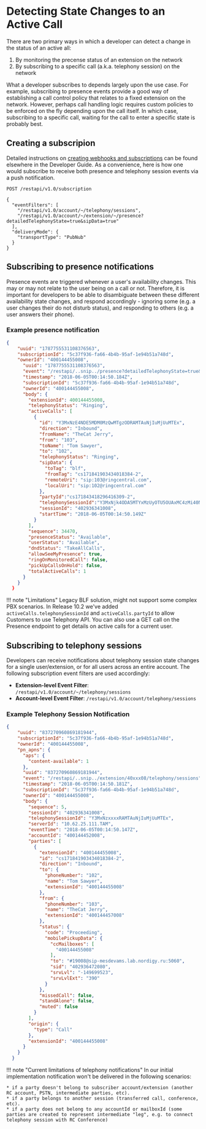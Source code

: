 # Detecting State Changes to an Active Call

There are two primary ways in which a developer can detect a change in the status of an active all:

1. By monitoring the precense status of an extension on the network
2. By subscribing to a specific call (a.k.a. telephony session) on the network

What a developer subscribes to depends largely upon the use case. For example, subscribing to presence events provide a good way of establishing a call control policy that relates to a fixed extension on the network. However, perhaps call handling logic requires custom policies to be enforced on the fly depending upon the call itself. In which case, subscribing to a specific call, waiting for the call to enter a specific state is probably best. 

## Creating a subscripion

Detailed instructions on [creating webhooks and subscriptions](../../notifications/) can be found elsewhere in the Developer Guide. As a convenience, here is how one would subscribe to receive both presence and telephony session events via a push notification.

```
POST /restapi/v1.0/subscription

{
  "eventFilters": [
    "/restapi/v1.0/account/~/telephony/sessions",
    "/restapi/v1.0/account/~/extension/~/presence?detailedTelephonyState=true&sipData=true"
  ],
  "deliveryMode": {
    "transportType": "PubNub"
  }
}
```

## Subscribing to presence notifications

Presence events are triggered whenever a user's availability changes. This may or may not relate to the user being on a call or not. Therefore, it is important for developers to be able to disambiguate between these different availability state changes, and respond accordingly - ignoring some (e.g. a user changes their do not disturb status), and responding to others (e.g. a user answers their phone). 

### Example presence notification

```json
{
    "uuid": "1787755531108376563",
    "subscriptionId": "5c37f936-fa66-4b4b-95af-1e94b51a748d",
    "ownerId": "400144455008",
      "uuid": "1787755531108376563",
      "event": "/restapi/..snip../presence?detailedTelephonyState=true&sipData=true",
      "timestamp": "2018-06-05T00:14:50.184Z",
      "subscriptionId": "5c37f936-fa66-4b4b-95af-1e94b51a748d",
      "ownerId": "400144455008",
      "body": {
        "extensionId": 400144455008,
        "telephonyStatus": "Ringing",
        "activeCalls": [
          {
            "id": "Y3MxNzE4NDE5MDM0MzQwMTgzODRAMTAuNjIuMjUuMTEx",
            "direction": "Inbound",
            "fromName": "TheCat Jerry",
            "from": "103",
            "toName": "Tom Sawyer",
            "to": "102",
            "telephonyStatus": "Ringing",
            "sipData": {
              "toTag": "blf",
              "fromTag": "cs171841903434018384-2",
              "remoteUri": "sip:103@ringcentral.com",
              "localUri": "sip:102@ringcentral.com"
            },
            "partyId":"cs171843418296416309-2",
            "telephonySessionId":"Y3MxNjk4ODA5MTYxMzUyOTU5OUAxMC4zMi40NS44NA",
            "sessionId": "402936341008",
            "startTime": "2018-06-05T00:14:50.149Z"
          }
        ],
        "sequence": 34470,
        "presenceStatus": "Available",
        "userStatus": "Available",
        "dndStatus": "TakeAllCalls",
        "allowSeeMyPresence": true,
        "ringOnMonitoredCall": false,
        "pickUpCallsOnHold": false,
        "totalActiveCalls": 1
      }
    }
  }
```

!!! note "Limitations"
    Legacy BLF solution, might not support some complex PBX scenarios. In Release 10.2 we've added `activeCalls.telephonySessionId` and `activeCalls.partyId` to allow Customers to use Telephony API. You can also use a GET call on the Presence endpoint to get details on active calls for a current user.

## Subscribing to telephony sessions

Developers can receive notifications about telephony session state changes for a single user/extension, or for all users across an entire account. The following subscription event filters are used accordingly:

* **Extension-level Event Filter**: `/restapi/v1.0/account/~/telephony/sessions`
* **Account-level Event Filter**: `/restapi/v1.0/account/telephony/sessions`

### Example Telephony Session Notification

```json
{
    "uuid": "837270960869181944",
    "subscriptionId": "5c37f936-fa66-4b4b-95af-1e94b51a748d",
    "ownerId": "400144455008",
    "pn_apns": {
      "aps": {
        "content-available": 1
      },
      "uuid": "837270960869181944",
      "event": "/restapi/..snip../extension/40xxx08/telephony/sessions",
      "timestamp": "2018-06-05T00:14:50.181Z",
      "subscriptionId": "5c37f936-fa66-4b4b-95af-1e94b51a748d",
      "ownerId": "400144455008",
      "body": {
        "sequence": 5,
        "sessionId": "402936341008",
        "telephonySessionId": "Y3MxNzxxxxRAMTAuNjIuMjUuMTEx",
        "serverId": "10.62.25.111.TAM",
        "eventTime": "2018-06-05T00:14:50.147Z",
        "accountId": "400144452008",
        "parties": [
          {
            "extensionId": "400144455008",
            "id": "cs171841903434018384-2",
            "direction": "Inbound",
            "to": {
              "phoneNumber": "102",
              "name": "Tom Sawyer",
              "extensionId": "400144455008"
            },
            "from": {
              "phoneNumber": "103",
              "name": "TheCat Jerry",
              "extensionId": "400144457008"
            },
            "status": {
              "code": "Proceeding",
              "mobilePickupData": {
                "ccMailboxes": [
                  "400144455008"
                ],
                "to": "#19008@sip-mesdevams.lab.nordigy.ru:5060",
                "sid": "402936472080",
                "srvLvl": "-149699523",
                "srvLvlExt": "390"
              }
            },
            "missedCall": false,
            "standAlone": false,
            "muted": false
          }
        ],
        "origin": {
          "type": "Call"
        },
        "extensionId": "400144455008"
      }
    }
  }
```

!!! note "Current limitations of telephony notifications"
    In our initial implementation notification won't be delivered in the following scenarios:
    
    * if a party doesn't belong to subscriber account/extension (another RC account, PSTN, intermediate parties, etc).
    * if a party belongs to another session (transferred call, conference, etc).
    * if a party does not belong to any accountId or mailboxId (some parties are created to represent intermediate "leg", e.g. to connect telephony session with RC Conference)




